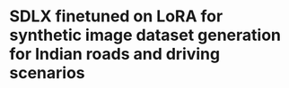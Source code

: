 # SDLX finetuned on LoRA for synthetic image dataset generation for Indian roads and driving scenarios

